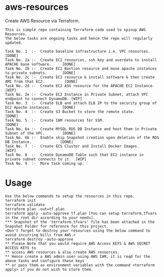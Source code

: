 # aws-resources
Create AWS Resource via Terraform.

    This is simple repo containing Terraform code used to spinup AWS Resources.
    The below tasks are ongoing tasks and hence the repo will regularly updated.
    
    Task No. 1  :-  Create baseline infrastructure i.e. VPC resources.                              [DONE]
    Task No. 2a :-  Create EC2 resources, ssh key and userdata to install APACHE base software.     [DONE]
    Task No. 2b :-  Create EC2 Bastion resource and move apache instances to private subnets.       [DONE]
    Task No. 2c :-  Create EC2 resource & install software & then create AMI from that EC2.         [DONE]
    Task No. 2d :-  Create EC2 ASG resource for the APACHE EC2 Instance.                            [WIP]
    Task No. 2e :-  Create EC2 Instance in Private Subnet, attach VPC endpoint to connect DynamoDB. [WIP]
    Task No. 3  :-  Create ELB and attach ELB IP to the security group of EC2 Apache instances.     [DONE]
    Task No. 4  :-  Create S3 Bucket to store the remote state.                                     [DONE]
    Task No. 5  :-  Create IAM resources for SSM.                                                   [DONE]
    Task No. 6a :-  Create MYSQL RDS DB Instance and host them in Private Subnet of the VPC.        [DONE]
    Task No. 6b :-  Enable skip Snapshot creation upon deletion of the RDS DB Instance.             [DONE]
    Task No. 7  :-  Create ECS Cluster and Install Docker Images.                                   [WIP]
    Task No. 8  :-  Create DynamoDB Table such that EC2 instance in private subnet connects to it.  [WIP]
    Task No. 9  :-  More task coming up.
    
Usage
===================
    Use the below commands to setup the resources in this repo.
    terraform init
    terraform validate
    terraform plan -out=tf.plan
    terraform apply -auto-approve tf.plan [You can setup terraform.tfvars in the root dir according to your needs].
    *** Snapshot of the 'terraform.tfvars' file has been attached in the Snapshot Folder for reference for this project.
    <Don't forget to destroy your resources using the below command to avoid incurring bills from AWS.>
    terraform destroy -auto-approve
    ** Please Note that you would require AWS Access KEYS & AWS SECRET ACCESS KEYS to 
    ** access AWS resources & also create AWS resources. 
    ** Hence create a AWS admin user using AWS IAM, it is reqd for the above tasks and configure these keys  
    ** or pass them as environment variables with the command <terraform apply> if you do not wish to store them.

